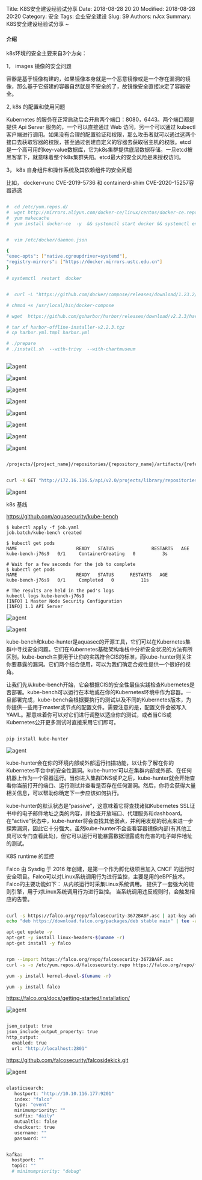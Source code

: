 Title: K8S安全建设经验试分享
Date: 2018-08-28 20:20
Modified: 2018-08-28 20:20
Category: 安全
Tags: 企业安全建设
Slug: S9
Authors: nJcx
Summary: K8S安全建设经验试分享 ~



#### 介绍

k8s环境的安全主要来自3个方向：


1， images 镜像的安全问题

容器是基于镜像构建的，如果镜像本身就是一个恶意镜像或是一个存在漏洞的镜像，那么基于它搭建的容器自然就是不安全的了，故镜像安全直接决定了容器安全。

2,  k8s 的配置和使用问题

Kubernetes 的服务在正常启动后会开启两个端口：8080，6443。两个端口都是提供 Api Server 服务的，一个可以直接通过 Web 访问，另一个可以通过 kubectl 客户端进行调用。如果没有合理的配置验证和权限，那么攻击者就可以通过这两个接口去获取容器的权限，甚至通过创建自定义的容器去获取宿主机的权限。etcd是一个高可用的key-value数据库，它为k8s集群提供底层数据存储。一旦etcd被黑客拿下，就意味着整个k8s集群失陷。etcd最大的安全风险是未授权访问。

3， k8s 自身组件和操作系统及其依赖组件的安全问题

比如， docker-runc CVE-2019-5736 和 containerd-shim CVE-2020-15257容器逃逸







```bash

#  cd /etc/yum.repos.d/
#  wget http://mirrors.aliyun.com/docker-ce/linux/centos/docker-ce.repo
#  yum makecache
#  yum install docker-ce  -y  && systemctl start docker && systemctl enable docker


#  vim /etc/docker/daemon.json

{
"exec-opts": ["native.cgroupdriver=systemd"],  
"registry-mirrors": ["https://docker.mirrors.ustc.edu.cn"]
}

# systemctl  restart  docker 

```

```bash

#  curl -L "https://github.com/docker/compose/releases/download/1.23.2/docker-compose-$(uname -s)-$(uname -m)" -o /usr/local/bin/docker-compose

# chmod +x /usr/local/bin/docker-compose

# wget  https://github.com/goharbor/harbor/releases/download/v2.2.3/harbor-offline-installer-v2.2.3.tgz

# tar xf harbor-offline-installer-v2.2.3.tgz 
# cp harbor.yml.tmpl harbor.yml

# ./prepare 
# ./install.sh  --with-trivy  --with-chartmuseum 
 
```

![agent](../images/1501625901938_.pic_hd.jpg)


![agent](../images/1521625902561_.pic_hd.jpg)


![agent](../images/1541625902778_.pic.jpg)


![agent](../images/1561625902819_.pic.jpg)

![agent](../images/1571625903101_.pic.jpg)

![agent](../images/1581625903216_.pic.jpg)

![agent](../images/15.50.15.png)


![agent](../images/15.49.51.png)


```bash

/projects/{project_name}/repositories/{repository_name}/artifacts/{reference}/additions/vulnerabilities  


curl -X GET "http://172.16.116.5/api/v2.0/projects/library/repositories/fastjson/artifacts/1.2.24/additions/vulnerabilities" -H "accept: application/json" -H "X-Request-Id: 111"

```



![agent](../images/image.png)



k8s 基线

https://github.com/aquasecurity/kube-bench


```
$ kubectl apply -f job.yaml
job.batch/kube-bench created

$ kubectl get pods
NAME                      READY   STATUS              RESTARTS   AGE
kube-bench-j76s9   0/1     ContainerCreating   0          3s

# Wait for a few seconds for the job to complete
$ kubectl get pods
NAME                      READY   STATUS      RESTARTS   AGE
kube-bench-j76s9   0/1     Completed   0          11s

# The results are held in the pod's logs
kubectl logs kube-bench-j76s9
[INFO] 1 Master Node Security Configuration
[INFO] 1.1 API Server

```


![agent](../images/WechatIMG298.jpeg)


![agent](../images/WechatIMG299.jpeg)




kube-bench和kube-hunter是aquasec的开源工具，它们可以在Kubernetes集群中寻找安全问题。它们在Kubernetes基础架构堆栈中分析安全状况的方法有所区别。kube-bench主要用于让你的实践符合CIS的标准，而kube-hunter则关注你要暴露的漏洞。它们两个结合使用，可以为我们确定合规性提供一个很好的视角。

让我们先从kube-bench开始，它会根据CIS的安全性最佳实践检查Kubernetes是否部署。kube-bench可以运行在本地或在你的Kubernetes环境中作为容器。一旦部署完成，kube-bench会根据要执行的测试以及不同的Kubernetes版本，为你提供一些用于master或节点的配置文件。需要注意的是，配置文件会被写入YAML。那意味着你可以对它们进行调整以适应你的测试，或者当CIS或Kubernetes公开更多测试时直接采用它们即可。


```bash

pip install kube-hunter

```


![agent](../images/WeChatacd04043ac589270629b297a810ec9d3.png)

kube-hunter会在你的环境内部或外部运行扫描功能，以让你了解在你的Kubernetes平台中的安全性漏洞。kube-hunter可以在集群内部或外部、在任何机器上作为一个容器运行。当你进入集群DNS或IP之后，kube-hunter就会开始查看你当前打开的端口、运行测试并查看是否存在任何漏洞。然后，你将会获得大量相关信息，可以帮助你确定下一步应该如何执行。

kube-hunter的默认状态是“passive”，这意味着它将查找诸如Kubernetes SSL证书中的电子邮件地址之类的内容，并检查开放端口、代理服务和dashboard。在“active”状态中，kube-hunter将会查找其他弱点，并利用发现的弱点来进一步探索漏洞，因此它十分强大。虽然kube-hunter不会查看容器镜像内部(有其他工具可以专门查看此处)，但它可以运行可能暴露数据泄露或有危害的电子邮件地址的测试。




K8S runtime 的监控



Falco 由 Sysdig 于 2016 年创建，是第一个作为孵化级项目加入 CNCF 的运行时安全项目。Falco可以对Linux系统调用行为进行监控，主要是用的eBPF技术。Falco的主要功能如下：
从内核运行时采集Linux系统调用。
提供了一套强大的规则引擎，用于对Linux系统调用行为进行监控。
当系统调用违反规则时，会触发相应的告警。


```bash

curl -s https://falco.org/repo/falcosecurity-3672BA8F.asc | apt-key add -
echo "deb https://download.falco.org/packages/deb stable main" | tee -a /etc/apt/sources.list.d/falcosecurity.list

apt-get update -y
apt-get -y install linux-headers-$(uname -r)
apt-get install -y falco


```


```bash

rpm --import https://falco.org/repo/falcosecurity-3672BA8F.asc
curl -s -o /etc/yum.repos.d/falcosecurity.repo https://falco.org/repo/falcosecurity-rpm.repo

yum -y install kernel-devel-$(uname -r)

yum -y install falco

```


https://falco.org/docs/getting-started/installation/


![agent](../images/imag1e.png)




```bash

json_output: true
json_include_output_property: true
http_output:
  enabled: true
  url: "http://localhost:2801"

```





https://github.com/falcosecurity/falcosidekick.git



![agent](../images/WechatIMG171123.jpeg)



```bash

elasticsearch:
   hostport: "http://10.10.116.177:9201" 
   index: "falco" 
   type: "event"
   minimumpriority: "" 
   suffix: "daily" 
   mutualtls: false 
   checkcert: true 
   username: "" 
   password: "" 


kafka:
  hostport: "" 
  topic: "" 
  # minimumpriority: "debug" 
  
  
```